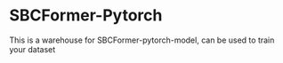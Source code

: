 # SBCFormer-Pytorch
This is a warehouse for SBCFormer-pytorch-model, can be used to train your dataset
